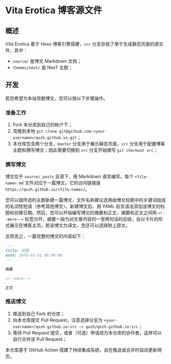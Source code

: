 # Vita Erotica 博客源文件

## 概述

Vita Erotica 基于 Hexo 博客引擎搭建，`src` 分支存放了用于生成静态页面的源文件，其中：

- `source/` 是博文 Markdown 文档；
- `themes/next/` 是 NexT 主题；

## 开发

若您希望为本站贡献博文，您可以按以下步骤操作。

### 准备工作

1. Fork 本仓库到自己的帐户下；
2. 克隆到本地 `git clone git@github.com:<your-username>/qxzh.github.io.git`；
3. 本仓库包含两个分支，`master` 分支用于展示静态页面，`src` 分支用于配置博客主题和撰写博文；因此需要切换到 `src` 分支开始撰写 `git checkout src`；

### 撰写博文

博文位于 `source/_posts` 目录下，用 Markdown 语言编写。每个 `<file-name>.md` 文件对应于一篇博文，它的访问链接是 `https://qxzh.github.io/<file-name>/`。

您可以就所选的主题新建一篇博文，文件名称建议选用由博文标题中的关键词组成的名词性短语（参考其他博文）。新建博文后，用 YAML 前言语法添加该博文的标题和创建日期。然后，您可以开始编写博文的摘要和正文，摘要和正文之间用 `<!--more-->` 标签分开。摘要一般为对文章内容的一至两句话的总结，会以卡片的形式展示在博客主页。若该博文为译文，您还可以选择附上原文。

总而言之，一篇完整的博文的内容如下：

```markdown
---
title: 标题
date: 1970-01-01 00:00:00
---

摘要

<!--more-->

正文
```

### 推送博文

1. 推送到自己 Fork 的仓库；
2. 向本仓库提交 Pull Request，注意选择分支为 `<your-username>/qxzh.github.io:src -> qxzh/qxzh.github.io:src`；
3. 等待 Pull Request 提交，或者（可选）申请成为本仓库的协作者，这样可以自行合并该 Pull Request；

本仓库基于 GitHub Action 搭建了持续集成系统，会在推送或合并时自动更新网页。

